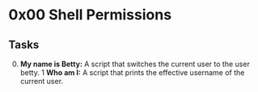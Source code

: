 # 0x00 Shell Permissions
## Tasks
0. **My name is Betty:** A script that switches the current user to the user betty.
1 **Who am I:** A script that prints the effective username of the current user.
